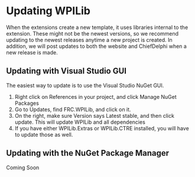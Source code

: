 # Updating WPILib
When the extensions create a new template, it uses libraries internal to the extension. These might not be the newest versions, so we recommend updating to the newest releases anytime a new project is created.
In addition, we will post updates to both the website and ChiefDelphi when a new release is made.

## Updating with Visual Studio GUI
The easiest way to update is to use the Visual Studio NuGet GUI. 
1. Right click on References in your project, and click Manage NuGet Packages
2. Go to Updates, find FRC.WPILib, and click on it.
3. On the right, make sure Version says Latest stable, and then click update. This will update WPILib and all dependencies
4. If you have either WPILib.Extras or WPILib.CTRE installed, you will have to update those as well.

## Updating with the NuGet Package Manager
Coming Soon